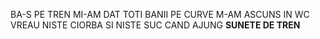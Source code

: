 BA-S PE TREN MI-AM DAT TOTI BANII PE CURVE M-AM ASCUNS IN WC VREAU NISTE CIORBA SI NISTE SUC CAND AJUNG **SUNETE DE TREN**
